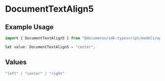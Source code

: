 # DocumentTextAlign5

## Example Usage

```typescript
import { DocumentTextAlign5 } from "@documenso/sdk-typescript/models/operations";

let value: DocumentTextAlign5 = "center";
```

## Values

```typescript
"left" | "center" | "right"
```